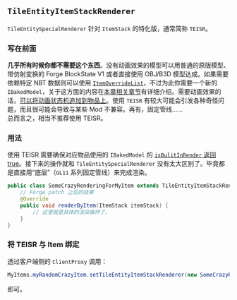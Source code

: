 ## `TileEntityItemStackRenderer`

`TileEntitySpecialRenderer` 针对 `ItemStack` 的特化版，通常简称 `TEISR`。  

### 写在前面

**几乎所有时候你都不需要这个东西**。没有动画效果的模型可以用普通的原版模型、带仿射变换的 Forge BlockState V1 或者直接使用 OBJ/B3D 模型达成。如果需要依赖特定 NBT 数据则可以使用 [`ItemOverrideList`](../custom-baked/item-override.md)，不过为此你需要一个新的 `IBakedModel`，关于这方面的内容在[本章相关章节](../custom-baked/index.md)有详细介绍。需要动画效果的话，[可以将动画状态机追加到物品上](animation.md#应用于物品)。使用 `TEISR` 有较大可能会引发各种奇怪问题，而且很可能会导致与某些 Mod 不兼容<!-- 说的就是你，OptiFine -->。再有，固定管线……  
总而言之，相当不推荐使用 TEISR。

### 用法

使用 TEISR 需要确保对应物品使用的 `IBakedModel` 的 [`isBulitInRender` 返回 true](../custom-baked/custom-model/baked.md)。接下来的操作就和 `TileEntitySpecialRenderer` 没有太大区别了。毕竟都是直接用“底层”（`GL11` 系列固定管线）来完成渲染。

```java
public class SomeCrazyRenderingForMyItem extends TileEntityItemStackRenderer {
    // Forge patch 之后的结果
    @Override
    public void renderByItem(ItemStack itemStack) {
        // 这里就是具体的渲染操作了。
    }
}
```

### 将 TEISR 与 Item 绑定

透过客户端侧的 `ClientProxy` 调用：

```java
MyItems.myRandomCrazyItem.setTileEntityItemStackRenderer(new SomeCrazyRenderingForMyItem());
```

即可。
